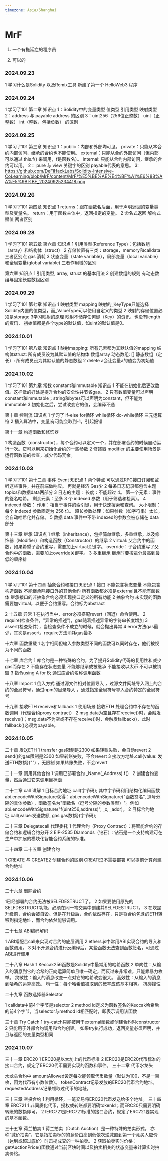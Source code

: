 ```yaml
---
timezone: Asia/Shanghai
---
```


# MrF

1. 一个有拖延症的程序员

2. 可以的
   

<!-- Content_START -->
### 2024.09.23
1 学习什么是Solidity 以及Remix工具
新建了第一个 HelloWeb3 程序


### 2024.09.24

1 学习了101 第二章
知识点 1：Solidity中的变量类型 值类型  引用类型 映射类型
      2：address 与 payable address 的区别
      3：uint256（256位正整数） uint（正整数） int（整数，包括负数）  的区别


### 2024.09.25

1 学习了101 第三章
知识点 1：public：内部和外部均可见。
        private：只能从本合约内部访问，继承的合约也不能使用。
        external：只能从合约外部访问（但内部可以通过 this.f() 来调用，f是函数名）。
        internal: 只能从合约内部访问，继承的合约可以用。
      2： pure 与  view  关键字的区别 payable代表的意思。
      3: https://github.com/DeFiHackLabs/Solidity-Intensive-CoLearning/blob/MrF/content/MrF/%E5%BE%AE%E4%BF%A1%E6%88%AA%E5%9B%BE_20240925234418.png

### 2024.09.26

1 学习了101 第四章
知识点 1 returns：跟在函数名后面，用于声明返回的变量类型及变量名。
        return：用于函数主体中，返回指定的变量。
      2 命名式返回  解构式赋值  两者区别

### 2024.09.28

1 学习了101 第五章 第六章
知识点 1 引用类型(Reference Type)：包括数组（array）和结构体（struct）
      2 存储位置有三类：storage，memory和calldata  三者区别点 gas 消耗
      3 状态变量（state variable），局部变量（local variable）和全局变量(global variable) 三者作用域的区别

第六章 知识点
      1 引用类型, array, struct 的基本用法
      2 创建数组的规则 有动态数组与固定长度数组区别

### 2024.09.29

1 学习了101 第七章
知识点 1 映射类型 mapping 映射的_KeyType只能选择Solidity内置的值类型，而_ValueType可以使用自定义的类型
      2 映射的存储位置必须是storage 
      3学习映射的原理 映射不储存任何键（Key）的资讯，也没有length的资讯， 初始值都是各个type的默认值，如uint的默认值是0。

### 2024.10.01

1 学习了101 第八章
知识点 1 映射mapping: 所有元素都为其默认值的mapping
        结构体struct: 所有成员设为其默认值的结构体
        数组array 动态数组: [] 静态数组（定长）: 所有成员设为其默认值的静态数组
      2 delete a会让变量a的值变为初始值


### 2024.10.02

1 学习了101 第九章 常数 constant和immutable
  知识点
   1 不能在初始化后更改数值。这样做的好处是提升合约的安全性并节省gas。
   2 只有数值变量可以声明constant和immutable；string和bytes可以声明为constant，但不能为immutable
   3 初始化之后，尝试改变它的值，会编译不通

   第十章  控制流
  知识点
  1  学习了 if-else  for循环 while循环 do-while循环 三元运算符
  2 插入算法中，变量j有可能会取到-1，引起报错

  第十一章 构造函数和修饰器
  
  1  构造函数（constructor），每个合约可以定义一个，并在部署合约的时候自动运行一次。它可以用来初始化合约的一些参数
  2  修饰器 modifier 的主要使用场景是运行函数前的检查，减少代码冗余。


### 2024.10.03

1 学习了101 第十二章 事件 Event
知识点
1 两个特点 可以通过RPC接口订阅和监听这些事件，并在前端做响应。 再就是经济 Gas少
2 每条日志记录都包含主题topics和数据data两部分
3 日志的主题： 长度：不能超过 4。 第一个元素：事件的签名哈希。 剩余元素：至多 3 个 indexed 参数（用于筛选和检索）。
4 indexed 参数： 作用：相当于事件的索引键，用于快速搜索和查询。 大小限制：每个 indexed 参数固定为 256 位。 超长参数处理：如果参数（如字符串）太长，会自动哈希化并存储。
5 数据 data  事件中不带 indexed的参数会被存储在 data 部分

 第十三章 继承
知识点
1 继承（inheritance），包括简单继承，多重继承，以及修饰器（Modifier）和构造函数（Constructor）的继承
2 virtual: 父合约中的函数，如果希望子合约重写，需要加上virtual关键字。
  override：子合约重写了父合约中的函数，需要加上override关键字。
3 多重继承 继承时要按辈分最高到最低的顺序排 



### 2024.10.04

1 学习了101 第十四章 抽象合约和接口
知识点
1 接口
不能包含状态变量
不能包含构造函数
不能继承除接口外的其他合约
所有函数都必须是external且不能有函数体
继承接口的非抽象合约必须实现接口定义的所有功能
2 抽象合约
未实现的函数需要加virtual，以便子合约重写。合约标为abstract

2 十五章 异常
1 在执行当中，error必须搭配revert（回退）命令使用。
2 require(检查条件，"异常的描述")，gas随着描述异常的字符串长度增加
3 assert(检查条件），当检查条件不成立的时候，就会抛出异常
4 error方法gas最少，其次是assert，require方法消耗gas最多

十六章  函数重载
1 名字相同但输入参数类型不同的函数可以同时存在，他们被视为不同的函数

十七章 库合约
1 库合约是一种特殊的合约，为了提升Solidity代码的复用性和减少gas而存在
2 不能存在状态变量
不能够继承或被继承
不能接收以太币
不可以被销毁
3 指令using A for B;  通过库合约名称调用函数

十八章 Import
1 倒入方式 通过源文件相对位置导入 ，过源文件网址导入网上的合约的全局符号，通过npm的目录导入  ，通过指定全局符号导入合约特定的全局符号

十九章 接收ETH receive和fallback
 1 使用场景 接收ETH 处理合约中不存在的函数调用（代理合约proxy contract）
 2 msg.data为空且存在receive()时，会触发receive()；msg.data不为空或不存在receive()时，会触发fallback()，此时fallback()必须为payable。

### 2024.10.05
二十章 发送ETH
1 transfer gas限制是2300 如果转账失败，会自动revert
2 send()的gas限制是2300 如果转账失败，不会revert
3 接收方地址.call{value: 发送ETH数额}("") ，无限制 如果转账失败，不会revert


二十一章 调用其他合约
1  调用已部署合约 _Name(_Address).f(）
2 创建合约变量，然后通过它来调用目标函

二十二章 call 详解
1 目标合约地址.call(字节码); 其中字节码利用结构化编码函数abi.encodeWithSignature获得：abi.encodeWithSignature("函数签名", 逗号分隔的具体参数) ，函数签名为"函数名（逗号分隔的参数类型）"。例如abi.encodeWithSignature("f(uint256,address)", _x, _addr)。
2 目标合约地址.call{value:发送数额, gas:gas数额}(字节码);

二十三章 Delegatecall 代理委托
1 代理合约（Proxy Contract）：将智能合约的存储合约和逻辑合约分开 
2 EIP-2535 Diamonds（钻石）：钻石是一个支持构建可在生产中扩展的模块化智能合约系统的标准。

二十四章 二十五章 创建合约

1 CREATE 与 CREATE2 创建合约的区别 CREATE2不需要部署 可以提前计算创建合约地址

### 2024.10.06
二十六章 删除合约

1已经部署的合约无法被SELFDESTRUCT了。
2 如果要使用原先的SELFDESTRUCT功能，必须在同一笔交易中创建并SELFDESTRUCT。
3 在坎昆升级前，合约会被自毁。但是在升级后，合约依然存在，只是将合约包含的ETH转移到指定地址，而合约依然能够调用。

二十七章 ABI编码解码

1 ABI常配合call来实现对合约的底层调用
2 ethers.js中常用ABI实现合约的导入和函数调用。
3 对不开源合约进行反编译后，某些函数无法查到函数签名，可通过ABI进行调用

二十八章 Hash
1 Keccak256函数是Solidity中最常用的哈希函数
2 单向性：从输入的消息到它的哈希的正向运算简单且唯一确定，而反过来非常难，只能靠暴力枚举。
灵敏性：输入的消息改变一点对它的哈希改变很大。
高效性：从输入的消息到哈希的运算高效。
均一性：每个哈希值被取到的概率应该基本相等。
抗碰撞性

二十九章 函数选择器Selector

1 calldata中前4个字节是selector
2 method id定义为函数签名的Keccak哈希后的前4个字节，当selector与method id相匹配时，即表示调用该函数

三十章 Try Catch
1 try-catch只能被用于external函数或创建合约时constructor
2 只能用于外部合约调用和合约创建。
如果try执行成功，返回变量必须声明，并且与返回的变量类型相同


### 2024.10.07
三十一章  ERC20
1 ERC20是以太坊上的代币标准
2 IERC20是ERC20代币标准的接口合约，规定了ERC20代币需要实现的函数和事件。
三十二章 代币水龙头

水龙头合约中
amountAllowed设定每次能领取代币数量（默认为100，不是一百枚，因为代币有小数位数）。
tokenContract记录发放的ERC20代币合约地址。
requestedAddress记录领取过代币的地址。

三十三章  空投合约
1 利用循环，一笔交易将ERC20代币发送给多个地址。
三十四章 ERC721
1 非同质化代币，授权或转账都要明确tokenId；而ERC20只需要明确转账的数额即可。
2 IERC721是ERC721标准的接口合约，规定了ERC721要实现的基本函数。

三十五章 荷兰拍卖
1 荷兰拍卖（Dutch Auction）是一种特殊的拍卖形式。 亦称“减价拍卖”，它是指拍卖标的的竞价由高到低依次递减直到第一个竞买人应价（达到或超过底价）时击槌成交的一种拍卖。
2 获取拍卖实时价格：getAuctionPrice()函数通过当前区块时间以及拍卖相关的状态变量来计算实时拍卖价格。
<!-- Content_END -->